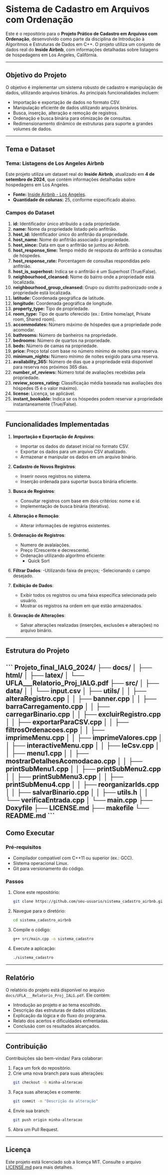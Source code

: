 # Sistema de Cadastro em Arquivos com Ordenação

Este é o repositório para o **Projeto Prático de Cadastro em Arquivos com Ordenação**, desenvolvido como parte da disciplina de Introdução à Algoritmos e Estruturas de Dados em C++. O projeto utiliza um conjunto de dados real do **Inside Airbnb**, com informações detalhadas sobre listagens de hospedagens em Los Angeles, Califórnia.

---

## Objetivo do Projeto

O objetivo é implementar um sistema robusto de cadastro e manipulação de dados, utilizando arquivos binários. As principais funcionalidades incluem:

- Importação e exportação de dados no formato CSV.
- Manipulação eficiente de dados utilizando arquivos binários.
- Busca, inserção, alteração e remoção de registros.
- Ordenação e busca binária para otimização de consultas.
- Redimensionamento dinâmico de estruturas para suporte a grandes volumes de dados.

---

## Tema e Dataset

### Tema: **Listagens de Los Angeles Airbnb**

Este projeto utiliza um dataset real do **Inside Airbnb**, atualizado em **4 de setembro de 2024**, que contém informações detalhadas sobre hospedagens em Los Angeles.

- **Fonte:** [Inside Airbnb - Los Angeles](https://insideairbnb.com/get-the-data/).
- **Quantidade de colunas:** 25, conforme especificado abaixo.

### Campos do Dataset

1. **id:** Identificador único atribuído a cada propriedade.
2. **name:** Nome da propriedade listado pelo anfitrião.
3. **host_id:** Identificador único do anfitrião da propriedade.
4. **host_name:** Nome do anfitrião associado à propriedade.
5. **host_since:** Data em que o anfitrião se juntou ao Airbnb.
6. **host_response_time:** Tempo médio de resposta do anfitrião a consultas de hóspedes.
7. **host_response_rate:** Porcentagem de consultas respondidas pelo anfitrião.
8. **host_is_superhost:** Indica se o anfitrião é um Superhost (True/False).
9. **neighbourhood_cleansed:** Nome do bairro onde a propriedade está localizada.
10. **neighbourhood_group_cleansed:** Grupo ou distrito padronizado onde a propriedade está localizada.
11. **latitude:** Coordenada geográfica de latitude.
12. **longitude:** Coordenada geográfica de longitude.
13. **property_type:** Tipo de propriedade.
14. **room_type:** Tipo de quarto oferecido (ex.: Entire home/apt, Private room, Shared room).
15. **accommodates:** Número máximo de hóspedes que a propriedade pode acomodar.
16. **bathrooms:** Número de banheiros na propriedade.
17. **bedrooms:** Número de quartos na propriedade.
18. **beds:** Número de camas na propriedade.
19. **price:** Preço total com base no número mínimo de noites para reserva.
20. **minimum_nights:** Número mínimo de noites exigido para uma reserva.
21. **availability_365:** Número de dias que a propriedade está disponível para reserva nos próximos 365 dias.
22. **number_of_reviews:** Número total de avaliações recebidas pela propriedade.
23. **review_scores_rating:** Classificação média baseada nas avaliações dos hóspedes (5 é o valor máximo).
24. **license:** Licença, se aplicável.
25. **instant_bookable:** Indica se os hóspedes podem reservar a propriedade instantaneamente (True/False).

---

## Funcionalidades Implementadas

1. **Importação e Exportação de Arquivos**:
   - Importar os dados do dataset inicial no formato CSV.
   - Exportar os dados para um arquivo CSV atualizado.
   - Armazenar e manipular os dados em um arquivo binário.

2. **Cadastro de Novos Registros**:
   - Inserir novos registros no sistema.
   - Inserção ordenada para suportar busca binária eficiente.

3. **Busca de Registros**:
   - Consultar registros com base em dois critérios: nome e id.
   - Implementação de busca binária (iterativa).

4. **Alteração e Remoção**:
   - Alterar informações de registros existentes.

5. **Ordenação de Registros**:
     - Numero de avalaiações.
     - Preço (Crescente e decrescente).
   - Ordenação utilizando algoritmo eficiente:
     - Quick Sort
       
6. **Filtrar Dados**:
      -Utilizando faixa de preços;
      -Selecionando o campo desejado.
     
7. **Exibição de Dados**:
   - Exibir todos os registros ou uma faixa específica selecionada pelo usuário.
   - Mostrar os registros na ordem em que estão armazenados.

8. **Gravação de Alterações**:
   - Salvar alterações realizadas (inserções, exclusões e alterações) no arquivo binário.

---

## Estrutura do Projeto

\`\`\`
Projeto_final_IALG_2024/ ├── docs/ │ ├── html/ │ ├── latex/ │ └── UFLA___Relatorio_Proj_IALG.pdf ├── src/ │ ├── data/ │ │ └── input.csv │ ├── utils/ │ │ ├── alteraRegistro.cpp │ │ ├── banner.cpp │ │ ├── barraCarregamento.cpp │ │ ├── carregarBinario.cpp │ │ ├── excluirRegistro.cpp │ │ ├── exportarParaCSV.cpp │ │ ├── filtrosOrdenacoes.cpp │ │ ├── imprimeMenu.cpp │ │ ├── imprimeValores.cpp │ │ ├── interactiveMenu.cpp │ │ ├── leCsv.cpp │ │ ├── menu1.cpp │ │ ├── mostrarDetalhesAcomodacao.cpp │ │ ├── printSubMenu1.cpp │ │ ├── printSubMenu2.cpp │ │ ├── printSubMenu3.cpp │ │ ├── printSubMenu4.cpp │ │ ├── reorganizarIds.cpp │ │ ├── salvarBinario.cpp │ │ ├── utils.h │ │ └── verificaEntrada.cpp │ └── main.cpp ├── Doxyfile ├── LICENSE.md ├── makefile └── README.md
\`\`\`
---

## Como Executar

### Pré-requisitos

- Compilador compatível com C++11 ou superior (ex.: GCC).
- Sistema operacional Linux.
- Git para versionamento do código.

### Passos

1. Clone este repositório:
   ```bash
   git clone https://github.com/seu-usuario/sistema_cadastro_airbnb.git
   ```
2. Navegue para o diretório:
   ```bash
   cd sistema_cadastro_airbnb
   ```
3. Compile o código:
   ```bash
   g++ src/main.cpp -o sistema_cadastro
   ```
4. Execute a aplicação:
   ```bash
   ./sistema_cadastro
   ```

---

## Relatório

O relatório do projeto está disponível no arquivo `docs/UFLA___Relatorio_Proj_IALG.pdf`. Ele contém:

- Introdução ao projeto e ao tema escolhido.
- Descrição das estruturas de dados utilizadas.
- Explicação da lógica e do fluxo do programa.
- Relato dos acertos e dificuldades enfrentadas.
- Conclusão com os resultados alcançados.

---

## Contribuição

Contribuições são bem-vindas! Para colaborar:

1. Faça um fork do repositório.
2. Crie uma nova branch para suas alterações:
   ```bash
   git checkout -b minha-alteracao
   ```
3. Faça suas alterações e comente:
   ```bash
   git commit -m "Descrição da alteração"
   ```
4. Envie sua branch:
   ```bash
   git push origin minha-alteracao
   ```
5. Abra um Pull Request.

---

## Licença

Este projeto está licenciado sob a licença MIT. Consulte o arquivo [LICENSE.md](LICENSE.md) para mais detalhes.
